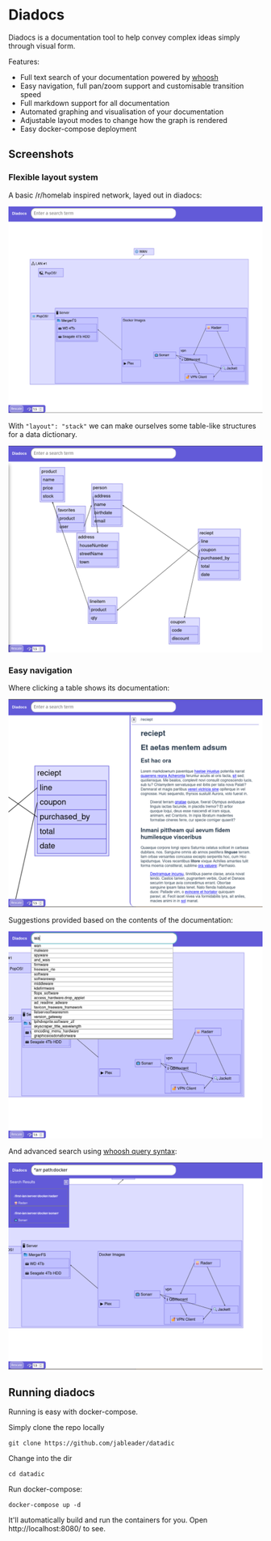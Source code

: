 # Diadocs

Diadocs is a documentation tool to help convey complex ideas simply through visual form.

Features:
* Full text search of your documentation powered by [whoosh](https://whoosh.readthedocs.io/en/latest/querylang.html)
* Easy navigation, full pan/zoom support and customisable transition speed
* Full markdown support for all documentation
* Automated graphing and visualisation of your documentation
* Adjustable layout modes to change how the graph is rendered
* Easy docker-compose deployment

## Screenshots

### Flexible layout system

A basic /r/homelab inspired network, layed out in diadocs:

![Screenshot of network](readme/network.png)

With `"layout": "stack"` we can make ourselves some table-like structures for a data dictionary.

![Screenshot of DB](readme/db_full.png)

### Easy navigation

Where clicking a table shows its documentation:

![Screenshot of docs](readme/db_panel.png)

Suggestions provided based on the contents of the documentation:

![Screenshot of suggestions](readme/suggestions.png)

And advanced search using [whoosh query syntax](https://whoosh.readthedocs.io/en/latest/querylang.html):

![Screenshot of search](readme/search.png)

## Running diadocs

Running is easy with docker-compose.

Simply clone the repo locally
```
git clone https://github.com/jableader/datadic
```

Change into the dir
```
cd datadic
```

Run docker-compose:
```
docker-compose up -d
```

It'll automatically build and run the containers for you. Open http://localhost:8080/ to see.